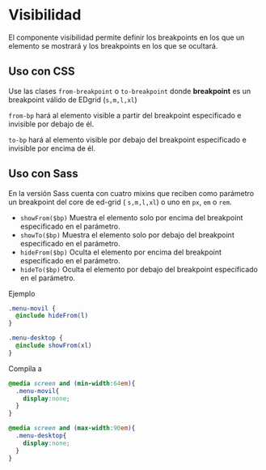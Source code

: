 # Visibilidad
El componente visibilidad permite definir los breakpoints en los que un elemento se mostrará y los breakpoints en los que se ocultará.

## Uso con CSS
Use las clases `from-breakpoint` o `to-breakpoint` donde **breakpoint** es un breakpoint válido de EDgrid (`s,m,l,xl`)

`from-bp` hará al elemento visible a partir del breakpoint especificado e invisible por debajo de él.

`to-bp` hará al elemento visible por debajo del breakpoint especificado e invisible por encima de él.

## Uso con Sass
En la versión Sass cuenta con cuatro mixins que reciben como parámetro un breakpoint del core de ed-grid ( `s,m,l,xl`) o uno en `px`, `em` o `rem`.

* `showFrom($bp)` Muestra el elemento solo por encima del breakpoint especificado en el parámetro.
* `showTo($bp)` Muestra el elemento solo por debajo del breakpoint especificado en el parámetro.
* `hideFrom($bp)` Oculta el elemento por encima del breakpoint especificado en el parámetro.
* `hideTo($bp)` Oculta el elemento por debajo del breakpoint especificado en el parámetro.

Ejemplo
```scss
.menu-movil {
  @include hideFrom(l)
}

.menu-desktop {
  @include showFrom(xl)
}
```

Compila a
```scss
@media screen and (min-width:64em){
  .menu-movil{
    display:none;
  }
}

@media screen and (max-width:90em){
  .menu-desktop{
    display:none;
  }
}
```
